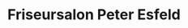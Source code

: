 ---
title: "Friseursalon Peter Esfeld"
url: /tecklenburg/friseursalon-peter-esfeld/
shop: Friseur
---